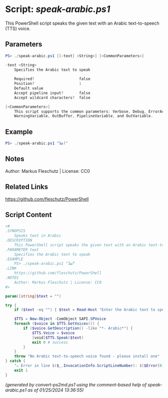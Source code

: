 Script: *speak-arabic.ps1*
========================

This PowerShell script speaks the given text with an Arabic text-to-speech (TTS) voice.

Parameters
----------
```powershell
PS> ./speak-arabic.ps1 [[-text] <String>] [<CommonParameters>]

-text <String>
    Specifies the Arabic text to speak
    
    Required?                    false
    Position?                    1
    Default value                
    Accept pipeline input?       false
    Accept wildcard characters?  false

[<CommonParameters>]
    This script supports the common parameters: Verbose, Debug, ErrorAction, ErrorVariable, WarningAction, 
    WarningVariable, OutBuffer, PipelineVariable, and OutVariable.
```

Example
-------
```powershell
PS> ./speak-arabic.ps1 "أهلاً"

```

Notes
-----
Author: Markus Fleschutz | License: CC0

Related Links
-------------
https://github.com/fleschutz/PowerShell

Script Content
--------------
```powershell
<#
.SYNOPSIS
	Speaks text in Arabic
.DESCRIPTION
	This PowerShell script speaks the given text with an Arabic text-to-speech (TTS) voice.
.PARAMETER text
	Specifies the Arabic text to speak
.EXAMPLE
	PS> ./speak-arabic.ps1 "أهلاً"
.LINK
	https://github.com/fleschutz/PowerShell
.NOTES
	Author: Markus Fleschutz | License: CC0
#>

param([string]$text = "")

try {
	if ($text -eq "") { $text = Read-Host "Enter the Arabic text to speak" }

	$TTS = New-Object -ComObject SAPI.SPVoice
	foreach ($voice in $TTS.GetVoices()) {
		if ($voice.GetDescription() -like "*- Arabic*") { 
			$TTS.Voice = $voice
			[void]$TTS.Speak($text)
			exit 0 # success
		}
	}
	throw "No Arabic text-to-speech voice found - please install one"
} catch {
	"⚠️ Error in line $($_.InvocationInfo.ScriptLineNumber): $($Error[0])"
	exit 1
}
```

*(generated by convert-ps2md.ps1 using the comment-based help of speak-arabic.ps1 as of 01/25/2024 13:36:55)*
